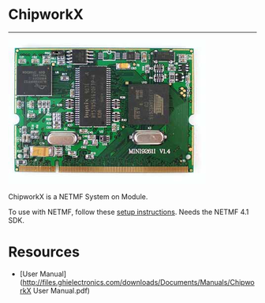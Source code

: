 # ChipworkX
---
![ChipworkX](images/chipworksX.jpg)

ChipworkX is a NETMF System on Module. 

To use with NETMF, follow these [setup instructions](../../../software/netmf/getting-started.md). Needs the NETMF 4.1 SDK.

# Resources
* [User Manual](http://files.ghielectronics.com/downloads/Documents/Manuals/ChipworkX User Manual.pdf)
